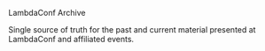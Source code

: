 LambdaConf Archive

Single source of truth for the past and current material presented at LambdaConf and affiliated events.
